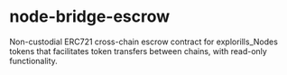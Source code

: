 # node-bridge-escrow
Non-custodial ERC721 cross-chain escrow contract for explorills_Nodes tokens that facilitates token transfers between chains, with read-only functionality.
